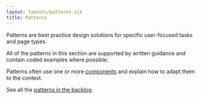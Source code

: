 ```yaml
---
layout: layouts/patterns.njk
title: Patterns
---
```


Patterns are best practice design solutions for specific user-focused tasks and page types.

All of the patterns in this section are supported by written guidance and contain coded examples where possible.

Patterns often use one or more [components](../components) and explain how to adapt them to the context.

See all the [patterns in the backlog](https://github.com/ministryofjustice/moj-design-system-backlog/issues).
